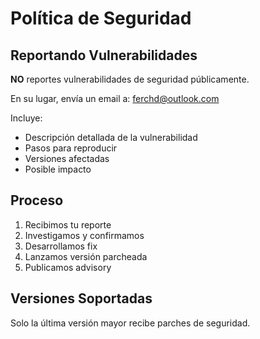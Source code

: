 # Política de Seguridad

## Reportando Vulnerabilidades

**NO** reportes vulnerabilidades de seguridad públicamente.

En su lugar, envía un email a: ferchd@outlook.com

Incluye:
- Descripción detallada de la vulnerabilidad
- Pasos para reproducir
- Versiones afectadas
- Posible impacto

## Proceso

1. Recibimos tu reporte
2. Investigamos y confirmamos
3. Desarrollamos fix
4. Lanzamos versión parcheada
5. Publicamos advisory

## Versiones Soportadas

Solo la última versión mayor recibe parches de seguridad.